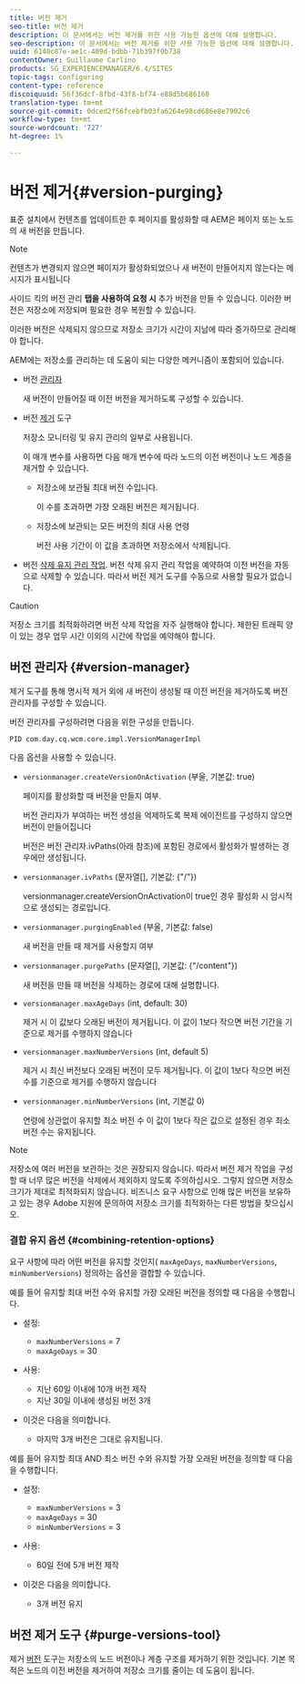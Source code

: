 ```yaml
---
title: 버전 제거
seo-title: 버전 제거
description: 이 문서에서는 버전 제거를 위한 사용 가능한 옵션에 대해 설명합니다.
seo-description: 이 문서에서는 버전 제거를 위한 사용 가능한 옵션에 대해 설명합니다.
uuid: 6140c87e-ae1c-409d-bdbb-71b397f0b738
contentOwner: Guillaume Carlino
products: SG_EXPERIENCEMANAGER/6.4/SITES
topic-tags: configuring
content-type: reference
discoiquuid: 56f36dcf-8fbd-43f8-bf74-e88d5b686160
translation-type: tm+mt
source-git-commit: 0dced2f56fcebfb03fa6264e98cd686e8e7902c6
workflow-type: tm+mt
source-wordcount: '727'
ht-degree: 1%

---
```



# 버전 제거{#version-purging}

표준 설치에서 컨텐츠를 업데이트한 후 페이지를 활성화할 때 AEM은 페이지 또는 노드의 새 버전을 만듭니다.

>[!NOTE]
>
>컨텐츠가 변경되지 않으면 페이지가 활성화되었으나 새 버전이 만들어지지 않는다는 메시지가 표시됩니다

사이드 킥의 버전 관리 **탭을 사용하여 요청 시** 추가 버전을 만들 수 있습니다. 이러한 버전은 저장소에 저장되며 필요한 경우 복원할 수 있습니다.

이러한 버전은 삭제되지 않으므로 저장소 크기가 시간이 지남에 따라 증가하므로 관리해야 합니다.

AEM에는 저장소를 관리하는 데 도움이 되는 다양한 메커니즘이 포함되어 있습니다.

* 버전 [관리자](#version-manager)

   새 버전이 만들어질 때 이전 버전을 제거하도록 구성할 수 있습니다.

* 버전 [제거](/help/sites-deploying/monitoring-and-maintaining.md#version-purging) 도구

   저장소 모니터링 및 유지 관리의 일부로 사용됩니다.

   이 매개 변수를 사용하면 다음 매개 변수에 따라 노드의 이전 버전이나 노드 계층을 제거할 수 있습니다.

   * 저장소에 보관될 최대 버전 수입니다.

      이 수를 초과하면 가장 오래된 버전은 제거됩니다.

   * 저장소에 보관되는 모든 버전의 최대 사용 연령

      버전 사용 기간이 이 값을 초과하면 저장소에서 삭제됩니다.

* 버전 [삭제 유지 관리 작업](/help/sites-administering/operations-dashboard.md#automated-maintenance-tasks). 버전 삭제 유지 관리 작업을 예약하여 이전 버전을 자동으로 삭제할 수 있습니다. 따라서 버전 제거 도구를 수동으로 사용할 필요가 없습니다.

>[!CAUTION]
>
>저장소 크기를 최적화하려면 버전 삭제 작업을 자주 실행해야 합니다. 제한된 트래픽 양이 있는 경우 업무 시간 이외의 시간에 작업을 예약해야 합니다.

## 버전 관리자 {#version-manager}

제거 도구를 통해 명시적 제거 외에 새 버전이 생성될 때 이전 버전을 제거하도록 버전 관리자를 구성할 수 있습니다.

버전 관리자를 구성하려면 다음을 위한 구성을 만듭니다.

`PID com.day.cq.wcm.core.impl.VersionManagerImpl`

다음 옵션을 사용할 수 있습니다.

* `versionmanager.createVersionOnActivation` (부울, 기본값: true)

   페이지를 활성화할 때 버전을 만들지 여부.

   버전 관리자가 부여하는 버전 생성을 억제하도록 복제 에이전트를 구성하지 않으면 버전이 만들어집니다

   버전은 버전 관리자.ivPaths(아래 참조)에 포함된 경로에서 활성화가 발생하는 경우에만 생성됩니다.

* `versionmanager.ivPaths` (문자열[], 기본값: {&quot;/&quot;})

   versionmanager.createVersionOnActivation이 true인 경우 활성화 시 암시적으로 생성되는 경로입니다.

* `versionmanager.purgingEnabled` (부울, 기본값: false)

   새 버전을 만들 때 제거를 사용할지 여부

* `versionmanager.purgePaths` (문자열[], 기본값: {&quot;/content&quot;})

   새 버전을 만들 때 버전을 삭제하는 경로에 대해 설명합니다.

* `versionmanager.maxAgeDays` (int, default: 30)

   제거 시 이 값보다 오래된 버전이 제거됩니다. 이 값이 1보다 작으면 버전 기간을 기준으로 제거를 수행하지 않습니다

* `versionmanager.maxNumberVersions` (int, default 5)

   제거 시 최신 버전보다 오래된 버전이 모두 제거됩니다. 이 값이 1보다 작으면 버전 수를 기준으로 제거를 수행하지 않습니다

* `versionmanager.minNumberVersions` (int, 기본값 0)

   연령에 상관없이 유지할 최소 버전 수 이 값이 1보다 작은 값으로 설정된 경우 최소 버전 수는 유지됩니다.

>[!NOTE]
>
>저장소에 여러 버전을 보관하는 것은 권장되지 않습니다. 따라서 버전 제거 작업을 구성할 때 너무 많은 버전을 삭제에서 제외하지 않도록 주의하십시오. 그렇지 않으면 저장소 크기가 제대로 최적화되지 않습니다. 비즈니스 요구 사항으로 인해 많은 버전을 보유하고 있는 경우 Adobe 지원에 문의하여 저장소 크기를 최적화하는 다른 방법을 찾으십시오.

### 결합 유지 옵션 {#combining-retention-options}

요구 사항에 따라 어떤 버전을 유지할 것인지( `maxAgeDays`, `maxNumberVersions`, `minNumberVersions`) 정의하는 옵션을 결합할 수 있습니다.

예를 들어 유지할 최대 버전 수와 유지할 가장 오래된 버전을 정의할 때 다음을 수행합니다.

* 설정:

   * `maxNumberVersions` = 7
   * `maxAgeDays` = 30

* 사용:

   * 지난 60일 이내에 10개 버전 제작
   * 지난 30일 이내에 생성된 버전 3개

* 이것은 다음을 의미합니다.

   * 마지막 3개 버전은 그대로 유지됩니다.

예를 들어 유지할 최대 AND 최소 버전 수와 유지할 가장 오래된 버전을 정의할 때 다음을 수행합니다.

* 설정:

   * `maxNumberVersions` = 3
   * `maxAgeDays` = 30
   * `minNumberVersions` = 3

* 사용:

   * 60일 전에 5개 버전 제작

* 이것은 다음을 의미합니다.

   * 3개 버전 유지

## 버전 제거 도구 {#purge-versions-tool}

제거 [버전](/help/sites-deploying/monitoring-and-maintaining.md#purgeversionstool) 도구는 저장소의 노드 버전이나 계층 구조를 제거하기 위한 것입니다. 기본 목적은 노드의 이전 버전을 제거하여 저장소 크기를 줄이는 데 도움이 됩니다.
